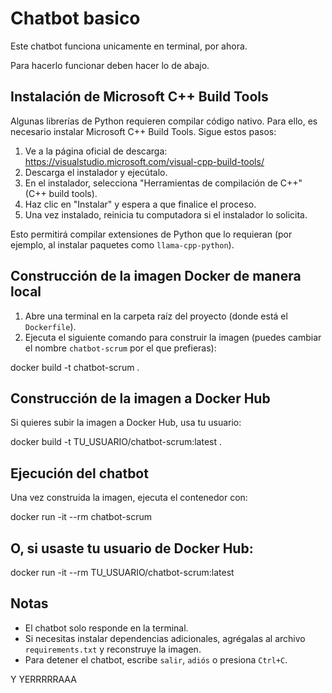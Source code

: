 # Chatbot basico
Este chatbot funciona unicamente en terminal, por ahora.

Para hacerlo funcionar deben hacer lo de abajo.


## Instalación de Microsoft C++ Build Tools

Algunas librerías de Python requieren compilar código nativo. Para ello, es necesario instalar Microsoft C++ Build Tools. Sigue estos pasos:

1. Ve a la página oficial de descarga: https://visualstudio.microsoft.com/visual-cpp-build-tools/
2. Descarga el instalador y ejecútalo.
3. En el instalador, selecciona "Herramientas de compilación de C++" (C++ build tools).
4. Haz clic en "Instalar" y espera a que finalice el proceso.
5. Una vez instalado, reinicia tu computadora si el instalador lo solicita.

Esto permitirá compilar extensiones de Python que lo requieran (por ejemplo, al instalar paquetes como `llama-cpp-python`).

## Construcción de la imagen Docker de manera local

1. Abre una terminal en la carpeta raíz del proyecto (donde está el `Dockerfile`).
2. Ejecuta el siguiente comando para construir la imagen (puedes cambiar el nombre `chatbot-scrum` por el que prefieras):

docker build -t chatbot-scrum .

## Construcción de la imagen a Docker Hub

Si quieres subir la imagen a Docker Hub, usa tu usuario:

docker build -t TU_USUARIO/chatbot-scrum:latest .

## Ejecución del chatbot

Una vez construida la imagen, ejecuta el contenedor con:

docker run -it --rm chatbot-scrum

## O, si usaste tu usuario de Docker Hub:

docker run -it --rm TU_USUARIO/chatbot-scrum:latest


## Notas

- El chatbot solo responde en la terminal.
- Si necesitas instalar dependencias adicionales, agrégalas al archivo `requirements.txt` y reconstruye la imagen.
- Para detener el chatbot, escribe `salir`, `adiós` o presiona `Ctrl+C`.

Y YERRRRRAAA